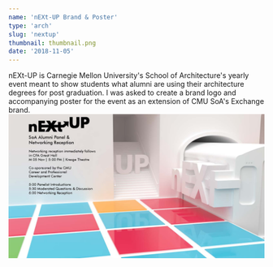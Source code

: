 ```yaml
---
name: 'nEXt-UP Brand & Poster'
type: 'arch'
slug: 'nextup'
thumbnail: thumbnail.png
date: '2018-11-05'
---
```


nEXt-UP is Carnegie Mellon University's School of Architecture's yearly event meant to show students what alumni are using their architecture degrees for post graduation. I was asked to create a brand logo and accompanying poster for the event as an extension of CMU SoA's Exchange brand. 
![Poster Design](poster.jpg)